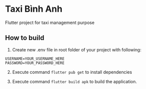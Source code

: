 # Taxi Bình Anh

Flutter project for taxi management purpose

## How to build

1. Create new .env file in root folder of your project with following:

```console
USERNAME=YOUR_USERNAME_HERE
PASSWORD=YOUR_PASSWORD_HERE
```

2. Execute command `flutter pub get` to install dependencies

3. Execute command `flutter build apk` to build the application. 
